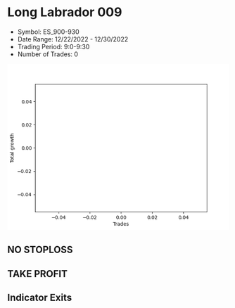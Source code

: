 # Long Labrador 009 
- Symbol: ES_900-930
- Date Range: 12/22/2022 - 12/30/2022
- Trading Period: 9:0-9:30
- Number of Trades: 0

![Plot](LongLabrador009ES_900-930.png)
## NO STOPLOSS














## TAKE PROFIT











## Indicator Exits

